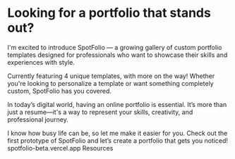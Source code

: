 # Looking for a portfolio that stands out?

I'm excited to introduce SpotFolio — a growing gallery of custom portfolio templates designed for professionals who want to showcase their skills and experiences with style.

Currently featuring 4 unique templates, with more on the way! Whether you're looking to personalize a template or want something completely custom, SpotFolio has you covered.

In today’s digital world, having an online portfolio is essential. It’s more than just a resume—it's a way to represent your skills, creativity, and professional journey.

I know how busy life can be, so let me make it easier for you.
Check out the first prototype of SpotFolio and let’s create a portfolio that gets you noticed! spotfolio-beta.vercel.app
Resources
